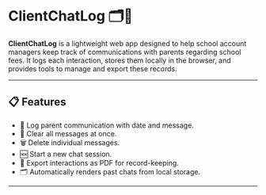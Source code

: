 

# ClientChatLog 🗂️💬

**ClientChatLog** is a lightweight web app designed to help school account managers keep track of communications with parents regarding school fees. It logs each interaction, stores them locally in the browser, and provides tools to manage and export these records.

---

## 📋 Features

- 📆 Log parent communication with date and message.
- 🧹 Clear all messages at once.
- 🗑️ Delete individual messages.
- 🆕 Start a new chat session.
- 📄 Export interactions as PDF for record-keeping.
- 🗂️ Automatically renders past chats from local storage.

---

